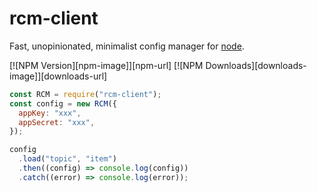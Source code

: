 # rcm-client

Fast, unopinionated, minimalist config manager for [node](http://nodejs.org).

[![NPM Version][npm-image]][npm-url]
[![NPM Downloads][downloads-image]][downloads-url]

```js
const RCM = require("rcm-client");
const config = new RCM({
  appKey: "xxx",
  appSecret: "xxx",
});

config
  .load("topic", "item")
  .then((config) => console.log(config))
  .catch((error) => console.log(error));
```
